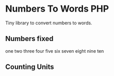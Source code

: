 # Numbers To Words PHP

Tiny library to convert numbers to words.

## Numbers fixed

one
two
three
four
five
six
seven
eight
nine
ten
    
## Counting Units
